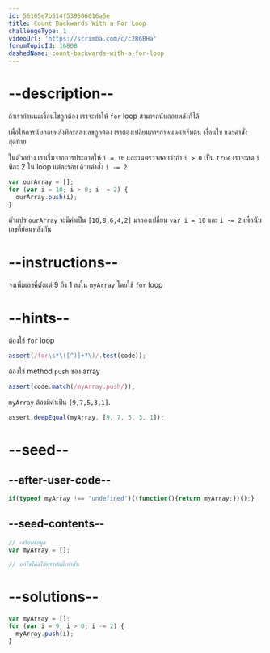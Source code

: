 ```yaml
---
id: 56105e7b514f539506016a5e
title: Count Backwards With a For Loop
challengeType: 1
videoUrl: 'https://scrimba.com/c/c2R6BHa'
forumTopicId: 16808
dashedName: count-backwards-with-a-for-loop
---
```


# --description--

ถ้าเรากำหนดเงื่อนไขถูกต้อง เราจะทำให้ `for` loop สามารถนับถอยหลังก็ได้

เพื่อให้การนับถอยหลังทีละสองเลขถูกต้อง เราต้องเปลี่ยนการกำหนดค่าเริ่มต้น เงื่อนไข และคำสั่งสุดท้าย

ในตัวอย่าง เราเริ่มจากการประกาศให้ `i = 10` และวนตรวจสอบว่าถ้า `i > 0` เป็น `true` เราจะลด `i` ทีละ 2 ใน loop แต่ละรอบ ด้วยคำสั่ง `i -= 2`

```js
var ourArray = [];
for (var i = 10; i > 0; i -= 2) {
  ourArray.push(i);
}
```

ตัวแปร `ourArray` จะมีค่าเป็น `[10,8,6,4,2]`
มาลองเปลี่ยน `var i = 10` และ `i -= 2` เพื่อนับเลขคี่ย้อนหลังกัน

# --instructions--

จงเพิ่มเลขคี่ตังแต่ 9 ถึง 1 ลงใน `myArray` โดยใช้ `for` loop

# --hints--

ต้องใช้  `for` loop

```js
assert(/for\s*\([^)]+?\)/.test(code));
```

ต้องใช้ method `push` ของ array

```js
assert(code.match(/myArray.push/));
```

`myArray` ต้องมีค่าเป็น `[9,7,5,3,1]`.



```js
assert.deepEqual(myArray, [9, 7, 5, 3, 1]);
```

# --seed--

## --after-user-code--

```js
if(typeof myArray !== "undefined"){(function(){return myArray;})();}
```

## --seed-contents--

```js
// เตรียมข้อมูล
var myArray = [];

// แก้ไขโค้ดใต้บรรทัดนี้เท่านั้น
```

# --solutions--

```js
var myArray = [];
for (var i = 9; i > 0; i -= 2) {
  myArray.push(i);
}
```
